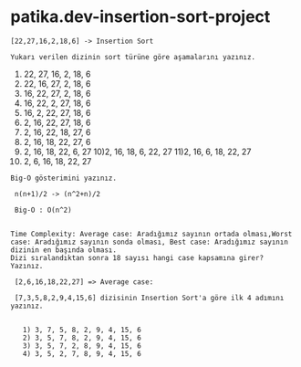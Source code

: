 # patika.dev-insertion-sort-project

    
    [22,27,16,2,18,6] -> Insertion Sort

    Yukarı verilen dizinin sort türüne göre aşamalarını yazınız.


   1) 22, 27, 16, 2, 18, 6
   2) 22, 16, 27, 2, 18, 6
   3) 16, 22, 27, 2, 18, 6
   4) 16, 22, 2, 27, 18, 6
   5) 16, 2, 22, 27, 18, 6
   6) 2, 16, 22, 27, 18, 6
   7) 2, 16, 22, 18, 27, 6
   8) 2, 16, 18, 22, 27, 6
   9) 2, 16, 18, 22, 6, 27
   10)2, 16, 18, 6, 22, 27
   11)2, 16, 6, 18, 22, 27
   12) 2, 6, 16, 18, 22, 27


    Big-O gösterimini yazınız.
   
     n(n+1)/2 -> (n^2+n)/2

     Big-O : O(n^2)
   

    Time Complexity: Average case: Aradığımız sayının ortada olması,Worst case: Aradığımız sayının sonda olması, Best case: Aradığımız sayının dizinin en başında olması.
    Dizi sıralandıktan sonra 18 sayısı hangi case kapsamına girer? Yazınız.

     [2,6,16,18,22,27] => Average case:

     [7,3,5,8,2,9,4,15,6] dizisinin Insertion Sort'a göre ilk 4 adımını yazınız.


       1) 3, 7, 5, 8, 2, 9, 4, 15, 6
       2) 3, 5, 7, 8, 2, 9, 4, 15, 6
       3) 3, 5, 7, 2, 8, 9, 4, 15, 6
       4) 3, 5, 2, 7, 8, 9, 4, 15, 6
    



